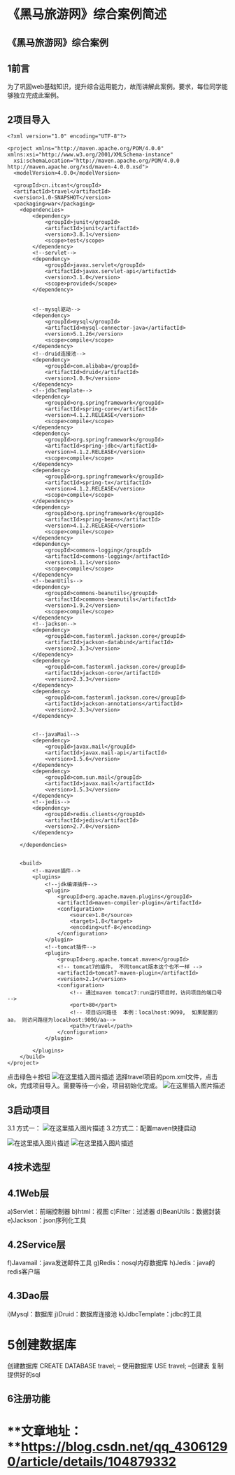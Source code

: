# 《黑马旅游网》综合案例简述
## 《黑马旅游网》综合案例

## 1前言

为了巩固web基础知识，提升综合运用能力，故而讲解此案例。要求，每位同学能够独立完成此案例。

## 2项目导入

```
<?xml version="1.0" encoding="UTF-8"?>

<project xmlns="http://maven.apache.org/POM/4.0.0" xmlns:xsi="http://www.w3.org/2001/XMLSchema-instance"
  xsi:schemaLocation="http://maven.apache.org/POM/4.0.0 http://maven.apache.org/xsd/maven-4.0.0.xsd">
  <modelVersion>4.0.0</modelVersion>

  <groupId>cn.itcast</groupId>
  <artifactId>travel</artifactId>
  <version>1.0-SNAPSHOT</version>
  <packaging>war</packaging>
    <dependencies>
        <dependency>
            <groupId>junit</groupId>
            <artifactId>junit</artifactId>
            <version>3.8.1</version>
            <scope>test</scope>
        </dependency>
        <!--servlet-->
        <dependency>
            <groupId>javax.servlet</groupId>
            <artifactId>javax.servlet-api</artifactId>
            <version>3.1.0</version>
            <scope>provided</scope>
        </dependency>


        <!--mysql驱动-->
        <dependency>
            <groupId>mysql</groupId>
            <artifactId>mysql-connector-java</artifactId>
            <version>5.1.26</version>
            <scope>compile</scope>
        </dependency>
        <!--druid连接池-->
        <dependency>
            <groupId>com.alibaba</groupId>
            <artifactId>druid</artifactId>
            <version>1.0.9</version>
        </dependency>
        <!--jdbcTemplate-->
        <dependency>
            <groupId>org.springframework</groupId>
            <artifactId>spring-core</artifactId>
            <version>4.1.2.RELEASE</version>
            <scope>compile</scope>
        </dependency>
        <dependency>
            <groupId>org.springframework</groupId>
            <artifactId>spring-jdbc</artifactId>
            <version>4.1.2.RELEASE</version>
            <scope>compile</scope>
        </dependency>
        <dependency>
            <groupId>org.springframework</groupId>
            <artifactId>spring-tx</artifactId>
            <version>4.1.2.RELEASE</version>
            <scope>compile</scope>
        </dependency>
        <dependency>
            <groupId>org.springframework</groupId>
            <artifactId>spring-beans</artifactId>
            <version>4.1.2.RELEASE</version>
            <scope>compile</scope>
        </dependency>
        <dependency>
            <groupId>commons-logging</groupId>
            <artifactId>commons-logging</artifactId>
            <version>1.1.1</version>
            <scope>compile</scope>
        </dependency>
        <!--beanUtils-->
        <dependency>
            <groupId>commons-beanutils</groupId>
            <artifactId>commons-beanutils</artifactId>
            <version>1.9.2</version>
            <scope>compile</scope>
        </dependency>
        <!--jackson-->
        <dependency>
            <groupId>com.fasterxml.jackson.core</groupId>
            <artifactId>jackson-databind</artifactId>
            <version>2.3.3</version>
        </dependency>
        <dependency>
            <groupId>com.fasterxml.jackson.core</groupId>
            <artifactId>jackson-core</artifactId>
            <version>2.3.3</version>
        </dependency>
        <dependency>
            <groupId>com.fasterxml.jackson.core</groupId>
            <artifactId>jackson-annotations</artifactId>
            <version>2.3.3</version>
        </dependency>


        <!--javaMail-->
        <dependency>
            <groupId>javax.mail</groupId>
            <artifactId>javax.mail-api</artifactId>
            <version>1.5.6</version>
        </dependency>
        <dependency>
            <groupId>com.sun.mail</groupId>
            <artifactId>javax.mail</artifactId>
            <version>1.5.3</version>
        </dependency>
        <!--jedis-->
        <dependency>
            <groupId>redis.clients</groupId>
            <artifactId>jedis</artifactId>
            <version>2.7.0</version>
        </dependency>

    </dependencies>


    <build>
        <!--maven插件-->
        <plugins>
            <!--jdk编译插件-->
            <plugin>
                <groupId>org.apache.maven.plugins</groupId>
                <artifactId>maven-compiler-plugin</artifactId>
                <configuration>
                    <source>1.8</source>
                    <target>1.8</target>
                    <encoding>utf-8</encoding>
                </configuration>
            </plugin>
            <!--tomcat插件-->
            <plugin>
                <groupId>org.apache.tomcat.maven</groupId>
                <!-- tomcat7的插件， 不同tomcat版本这个也不一样 -->
                <artifactId>tomcat7-maven-plugin</artifactId>
                <version>2.1</version>
                <configuration>
                    <!-- 通过maven tomcat7:run运行项目时，访问项目的端口号 -->
                    <port>80</port>
                    <!-- 项目访问路径  本例：localhost:9090,  如果配置的aa， 则访问路径为localhost:9090/aa-->
                    <path>/travel</path>
                </configuration>
            </plugin>

        </plugins>
    </build>
</project>

```

点击绿色＋按钮 <img src="https://img-blog.csdnimg.cn/20200315151659302.png?x-oss-process=image/watermark,type_ZmFuZ3poZW5naGVpdGk,shadow_10,text_aHR0cHM6Ly9ibG9nLmNzZG4ubmV0L3FxXzQzMDYxMjkw,size_16,color_FFFFFF,t_70" alt="在这里插入图片描述"/> 选择travel项目的pom.xml文件，点击ok，完成项目导入。需要等待一小会，项目初始化完成。 <img src="https://img-blog.csdnimg.cn/20200315151714569.png" alt="在这里插入图片描述"/>

## 3启动项目

3.1 方式一： <img src="https://img-blog.csdnimg.cn/20200315151726628.png?x-oss-process=image/watermark,type_ZmFuZ3poZW5naGVpdGk,shadow_10,text_aHR0cHM6Ly9ibG9nLmNzZG4ubmV0L3FxXzQzMDYxMjkw,size_16,color_FFFFFF,t_70" alt="在这里插入图片描述"/> 3.2方式二：配置maven快捷启动

<img src="https://img-blog.csdnimg.cn/20200315151736283.png" alt="在这里插入图片描述"/> <img src="https://img-blog.csdnimg.cn/20200315151749349.png" alt="在这里插入图片描述"/>

## 4技术选型

## 4.1Web层

a)Servlet：前端控制器 b)html：视图 c)Filter：过滤器 d)BeanUtils：数据封装 e)Jackson：json序列化工具

## 4.2Service层

f)Javamail：java发送邮件工具 g)Redis：nosql内存数据库 h)Jedis：java的redis客户端

## 4.3Dao层

i)Mysql：数据库 j)Druid：数据库连接池 k)JdbcTemplate：jdbc的工具

# 5创建数据库

创建数据库 CREATE DATABASE travel; – 使用数据库 USE travel; –创建表 复制提供好的sql

## 6注册功能
# **文章地址： **https://blog.csdn.net/qq_43061290/article/details/104879332